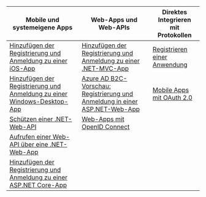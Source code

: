 | Mobile und systemeigene Apps | Web-Apps und Web-APIs | Direktes Integrieren mit Protokollen |
| --- | --- | --- |
| [Hinzufügen der Registrierung und Anmeldung zu einer iOS-App](../articles/active-directory-b2c/active-directory-b2c-devquickstarts-ios.md) |[Hinzufügen der Registrierung und Anmeldung zu einer .NET-MVC-App](../articles/active-directory-b2c/active-directory-b2c-devquickstarts-web-dotnet.md) |[Registrieren einer Anwendung](../articles/active-directory-b2c/active-directory-b2c-app-registration.md) |
| [Hinzufügen der Registrierung und Anmeldung zu einer Windows-Desktop-App](../articles/active-directory-b2c/active-directory-b2c-devquickstarts-native-dotnet.md) |[Azure AD B2C-Vorschau: Registrierung und Anmeldung in einer ASP.NET-Web-App](../articles/active-directory-b2c/active-directory-b2c-devquickstarts-web-dotnet-susi.md) |[Mobile Apps mit OAuth 2.0](../articles/active-directory-b2c/active-directory-b2c-reference-oauth-code.md) |
| [Schützen einer .NET-Web-API](../articles/active-directory-b2c/active-directory-b2c-devquickstarts-api-dotnet.md) |[Web-Apps mit OpenID Connect](../articles/active-directory-b2c/active-directory-b2c-reference-oidc.md) | |
| [Aufrufen einer Web-API über eine .NET-Web-App](../articles/active-directory-b2c/active-directory-b2c-devquickstarts-web-api-dotnet.md) | | |
| [Hinzufügen der Registrierung und Anmeldung zu einer ASP.NET Core-App](https://github.com/azure-samples/active-directory-dotnet-webapp-openidconnect-aspnetcore-b2c) | | |



<!--HONumber=Jan17_HO1-->


